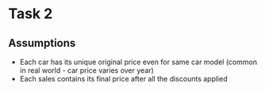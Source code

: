 # Task 2
## Assumptions
- Each car has its unique original price even for same car model (common in real world - car price varies over year)
- Each sales contains its final price after all the discounts applied
